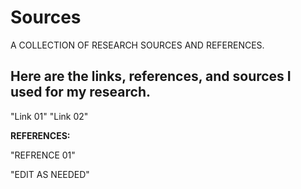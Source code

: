 # Sources
A COLLECTION OF RESEARCH SOURCES AND REFERENCES.

## Here are the links, references, and sources I used for my research.

"Link 01"
"Link 02"

**REFERENCES:**

"REFRENCE 01"


"EDIT AS NEEDED"
